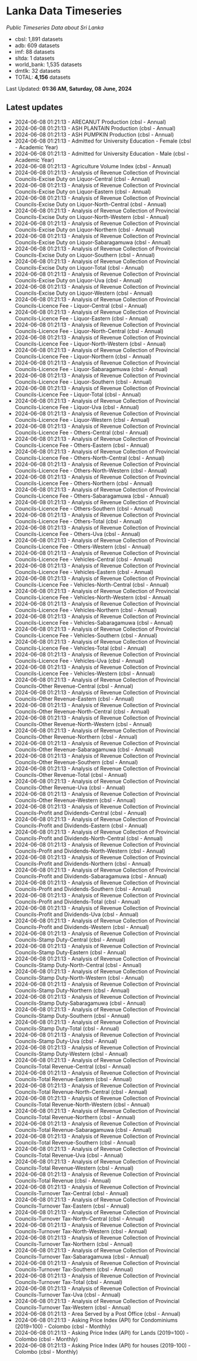 # Lanka Data Timeseries
*Public Timeseries Data about Sri Lanka*

* cbsl: 1,891 datasets
* adb: 609 datasets
* imf: 88 datasets
* sltda: 1 datasets
* world_bank: 1,535 datasets
* dmtlk: 32 datasets
* TOTAL: **4,156** datasets

Last Updated: **01:36 AM, Saturday, 08 June, 2024**

## Latest updates

* 2024-06-08 01:21:13 - ARECANUT Production (cbsl - Annual)
* 2024-06-08 01:21:13 - ASH PLANTAIN Production (cbsl - Annual)
* 2024-06-08 01:21:13 - ASH PUMPKIN Production (cbsl - Annual)
* 2024-06-08 01:21:13 - Admitted for University Education - Female (cbsl - Academic Year)
* 2024-06-08 01:21:13 - Admitted for University Education - Male (cbsl - Academic Year)
* 2024-06-08 01:21:13 - Agriculture Volume Index (cbsl - Annual)
* 2024-06-08 01:21:13 - Analysis of Revenue Collection of Provincial Councils-Excise Duty on Liquor-Central (cbsl - Annual)
* 2024-06-08 01:21:13 - Analysis of Revenue Collection of Provincial Councils-Excise Duty on Liquor-Eastern (cbsl - Annual)
* 2024-06-08 01:21:13 - Analysis of Revenue Collection of Provincial Councils-Excise Duty on Liquor-North-Central (cbsl - Annual)
* 2024-06-08 01:21:13 - Analysis of Revenue Collection of Provincial Councils-Excise Duty on Liquor-North-Western (cbsl - Annual)
* 2024-06-08 01:21:13 - Analysis of Revenue Collection of Provincial Councils-Excise Duty on Liquor-Northern (cbsl - Annual)
* 2024-06-08 01:21:13 - Analysis of Revenue Collection of Provincial Councils-Excise Duty on Liquor-Sabaragamuwa (cbsl - Annual)
* 2024-06-08 01:21:13 - Analysis of Revenue Collection of Provincial Councils-Excise Duty on Liquor-Southern (cbsl - Annual)
* 2024-06-08 01:21:13 - Analysis of Revenue Collection of Provincial Councils-Excise Duty on Liquor-Total (cbsl - Annual)
* 2024-06-08 01:21:13 - Analysis of Revenue Collection of Provincial Councils-Excise Duty on Liquor-Uva (cbsl - Annual)
* 2024-06-08 01:21:13 - Analysis of Revenue Collection of Provincial Councils-Excise Duty on Liquor-Western (cbsl - Annual)
* 2024-06-08 01:21:13 - Analysis of Revenue Collection of Provincial Councils-Licence Fee - Liquor-Central (cbsl - Annual)
* 2024-06-08 01:21:13 - Analysis of Revenue Collection of Provincial Councils-Licence Fee - Liquor-Eastern (cbsl - Annual)
* 2024-06-08 01:21:13 - Analysis of Revenue Collection of Provincial Councils-Licence Fee - Liquor-North-Central (cbsl - Annual)
* 2024-06-08 01:21:13 - Analysis of Revenue Collection of Provincial Councils-Licence Fee - Liquor-North-Western (cbsl - Annual)
* 2024-06-08 01:21:13 - Analysis of Revenue Collection of Provincial Councils-Licence Fee - Liquor-Northern (cbsl - Annual)
* 2024-06-08 01:21:13 - Analysis of Revenue Collection of Provincial Councils-Licence Fee - Liquor-Sabaragamuwa (cbsl - Annual)
* 2024-06-08 01:21:13 - Analysis of Revenue Collection of Provincial Councils-Licence Fee - Liquor-Southern (cbsl - Annual)
* 2024-06-08 01:21:13 - Analysis of Revenue Collection of Provincial Councils-Licence Fee - Liquor-Total (cbsl - Annual)
* 2024-06-08 01:21:13 - Analysis of Revenue Collection of Provincial Councils-Licence Fee - Liquor-Uva (cbsl - Annual)
* 2024-06-08 01:21:13 - Analysis of Revenue Collection of Provincial Councils-Licence Fee - Liquor-Western (cbsl - Annual)
* 2024-06-08 01:21:13 - Analysis of Revenue Collection of Provincial Councils-Licence Fee - Others-Central (cbsl - Annual)
* 2024-06-08 01:21:13 - Analysis of Revenue Collection of Provincial Councils-Licence Fee - Others-Eastern (cbsl - Annual)
* 2024-06-08 01:21:13 - Analysis of Revenue Collection of Provincial Councils-Licence Fee - Others-North-Central (cbsl - Annual)
* 2024-06-08 01:21:13 - Analysis of Revenue Collection of Provincial Councils-Licence Fee - Others-North-Western (cbsl - Annual)
* 2024-06-08 01:21:13 - Analysis of Revenue Collection of Provincial Councils-Licence Fee - Others-Northern (cbsl - Annual)
* 2024-06-08 01:21:13 - Analysis of Revenue Collection of Provincial Councils-Licence Fee - Others-Sabaragamuwa (cbsl - Annual)
* 2024-06-08 01:21:13 - Analysis of Revenue Collection of Provincial Councils-Licence Fee - Others-Southern (cbsl - Annual)
* 2024-06-08 01:21:13 - Analysis of Revenue Collection of Provincial Councils-Licence Fee - Others-Total (cbsl - Annual)
* 2024-06-08 01:21:13 - Analysis of Revenue Collection of Provincial Councils-Licence Fee - Others-Uva (cbsl - Annual)
* 2024-06-08 01:21:13 - Analysis of Revenue Collection of Provincial Councils-Licence Fee - Others-Western (cbsl - Annual)
* 2024-06-08 01:21:13 - Analysis of Revenue Collection of Provincial Councils-Licence Fee - Vehicles-Central (cbsl - Annual)
* 2024-06-08 01:21:13 - Analysis of Revenue Collection of Provincial Councils-Licence Fee - Vehicles-Eastern (cbsl - Annual)
* 2024-06-08 01:21:13 - Analysis of Revenue Collection of Provincial Councils-Licence Fee - Vehicles-North-Central (cbsl - Annual)
* 2024-06-08 01:21:13 - Analysis of Revenue Collection of Provincial Councils-Licence Fee - Vehicles-North-Western (cbsl - Annual)
* 2024-06-08 01:21:13 - Analysis of Revenue Collection of Provincial Councils-Licence Fee - Vehicles-Northern (cbsl - Annual)
* 2024-06-08 01:21:13 - Analysis of Revenue Collection of Provincial Councils-Licence Fee - Vehicles-Sabaragamuwa (cbsl - Annual)
* 2024-06-08 01:21:13 - Analysis of Revenue Collection of Provincial Councils-Licence Fee - Vehicles-Southern (cbsl - Annual)
* 2024-06-08 01:21:13 - Analysis of Revenue Collection of Provincial Councils-Licence Fee - Vehicles-Total (cbsl - Annual)
* 2024-06-08 01:21:13 - Analysis of Revenue Collection of Provincial Councils-Licence Fee - Vehicles-Uva (cbsl - Annual)
* 2024-06-08 01:21:13 - Analysis of Revenue Collection of Provincial Councils-Licence Fee - Vehicles-Western (cbsl - Annual)
* 2024-06-08 01:21:13 - Analysis of Revenue Collection of Provincial Councils-Other Revenue-Central (cbsl - Annual)
* 2024-06-08 01:21:13 - Analysis of Revenue Collection of Provincial Councils-Other Revenue-Eastern (cbsl - Annual)
* 2024-06-08 01:21:13 - Analysis of Revenue Collection of Provincial Councils-Other Revenue-North-Central (cbsl - Annual)
* 2024-06-08 01:21:13 - Analysis of Revenue Collection of Provincial Councils-Other Revenue-North-Western (cbsl - Annual)
* 2024-06-08 01:21:13 - Analysis of Revenue Collection of Provincial Councils-Other Revenue-Northern (cbsl - Annual)
* 2024-06-08 01:21:13 - Analysis of Revenue Collection of Provincial Councils-Other Revenue-Sabaragamuwa (cbsl - Annual)
* 2024-06-08 01:21:13 - Analysis of Revenue Collection of Provincial Councils-Other Revenue-Southern (cbsl - Annual)
* 2024-06-08 01:21:13 - Analysis of Revenue Collection of Provincial Councils-Other Revenue-Total (cbsl - Annual)
* 2024-06-08 01:21:13 - Analysis of Revenue Collection of Provincial Councils-Other Revenue-Uva (cbsl - Annual)
* 2024-06-08 01:21:13 - Analysis of Revenue Collection of Provincial Councils-Other Revenue-Western (cbsl - Annual)
* 2024-06-08 01:21:13 - Analysis of Revenue Collection of Provincial Councils-Profit and Dividends-Central (cbsl - Annual)
* 2024-06-08 01:21:13 - Analysis of Revenue Collection of Provincial Councils-Profit and Dividends-Eastern (cbsl - Annual)
* 2024-06-08 01:21:13 - Analysis of Revenue Collection of Provincial Councils-Profit and Dividends-North-Central (cbsl - Annual)
* 2024-06-08 01:21:13 - Analysis of Revenue Collection of Provincial Councils-Profit and Dividends-North-Western (cbsl - Annual)
* 2024-06-08 01:21:13 - Analysis of Revenue Collection of Provincial Councils-Profit and Dividends-Northern (cbsl - Annual)
* 2024-06-08 01:21:13 - Analysis of Revenue Collection of Provincial Councils-Profit and Dividends-Sabaragamuwa (cbsl - Annual)
* 2024-06-08 01:21:13 - Analysis of Revenue Collection of Provincial Councils-Profit and Dividends-Southern (cbsl - Annual)
* 2024-06-08 01:21:13 - Analysis of Revenue Collection of Provincial Councils-Profit and Dividends-Total (cbsl - Annual)
* 2024-06-08 01:21:13 - Analysis of Revenue Collection of Provincial Councils-Profit and Dividends-Uva (cbsl - Annual)
* 2024-06-08 01:21:13 - Analysis of Revenue Collection of Provincial Councils-Profit and Dividends-Western (cbsl - Annual)
* 2024-06-08 01:21:13 - Analysis of Revenue Collection of Provincial Councils-Stamp Duty-Central (cbsl - Annual)
* 2024-06-08 01:21:13 - Analysis of Revenue Collection of Provincial Councils-Stamp Duty-Eastern (cbsl - Annual)
* 2024-06-08 01:21:13 - Analysis of Revenue Collection of Provincial Councils-Stamp Duty-North-Central (cbsl - Annual)
* 2024-06-08 01:21:13 - Analysis of Revenue Collection of Provincial Councils-Stamp Duty-North-Western (cbsl - Annual)
* 2024-06-08 01:21:13 - Analysis of Revenue Collection of Provincial Councils-Stamp Duty-Northern (cbsl - Annual)
* 2024-06-08 01:21:13 - Analysis of Revenue Collection of Provincial Councils-Stamp Duty-Sabaragamuwa (cbsl - Annual)
* 2024-06-08 01:21:13 - Analysis of Revenue Collection of Provincial Councils-Stamp Duty-Southern (cbsl - Annual)
* 2024-06-08 01:21:13 - Analysis of Revenue Collection of Provincial Councils-Stamp Duty-Total (cbsl - Annual)
* 2024-06-08 01:21:13 - Analysis of Revenue Collection of Provincial Councils-Stamp Duty-Uva (cbsl - Annual)
* 2024-06-08 01:21:13 - Analysis of Revenue Collection of Provincial Councils-Stamp Duty-Western (cbsl - Annual)
* 2024-06-08 01:21:13 - Analysis of Revenue Collection of Provincial Councils-Total Revenue-Central (cbsl - Annual)
* 2024-06-08 01:21:13 - Analysis of Revenue Collection of Provincial Councils-Total Revenue-Eastern (cbsl - Annual)
* 2024-06-08 01:21:13 - Analysis of Revenue Collection of Provincial Councils-Total Revenue-North-Central (cbsl - Annual)
* 2024-06-08 01:21:13 - Analysis of Revenue Collection of Provincial Councils-Total Revenue-North-Western (cbsl - Annual)
* 2024-06-08 01:21:13 - Analysis of Revenue Collection of Provincial Councils-Total Revenue-Northern (cbsl - Annual)
* 2024-06-08 01:21:13 - Analysis of Revenue Collection of Provincial Councils-Total Revenue-Sabaragamuwa (cbsl - Annual)
* 2024-06-08 01:21:13 - Analysis of Revenue Collection of Provincial Councils-Total Revenue-Southern (cbsl - Annual)
* 2024-06-08 01:21:13 - Analysis of Revenue Collection of Provincial Councils-Total Revenue-Uva (cbsl - Annual)
* 2024-06-08 01:21:13 - Analysis of Revenue Collection of Provincial Councils-Total Revenue-Western (cbsl - Annual)
* 2024-06-08 01:21:13 - Analysis of Revenue Collection of Provincial Councils-Total Revenue (cbsl - Annual)
* 2024-06-08 01:21:13 - Analysis of Revenue Collection of Provincial Councils-Turnover Tax-Central (cbsl - Annual)
* 2024-06-08 01:21:13 - Analysis of Revenue Collection of Provincial Councils-Turnover Tax-Eastern (cbsl - Annual)
* 2024-06-08 01:21:13 - Analysis of Revenue Collection of Provincial Councils-Turnover Tax-North-Central (cbsl - Annual)
* 2024-06-08 01:21:13 - Analysis of Revenue Collection of Provincial Councils-Turnover Tax-North-Western (cbsl - Annual)
* 2024-06-08 01:21:13 - Analysis of Revenue Collection of Provincial Councils-Turnover Tax-Northern (cbsl - Annual)
* 2024-06-08 01:21:13 - Analysis of Revenue Collection of Provincial Councils-Turnover Tax-Sabaragamuwa (cbsl - Annual)
* 2024-06-08 01:21:13 - Analysis of Revenue Collection of Provincial Councils-Turnover Tax-Southern (cbsl - Annual)
* 2024-06-08 01:21:13 - Analysis of Revenue Collection of Provincial Councils-Turnover Tax-Total (cbsl - Annual)
* 2024-06-08 01:21:13 - Analysis of Revenue Collection of Provincial Councils-Turnover Tax-Uva (cbsl - Annual)
* 2024-06-08 01:21:13 - Analysis of Revenue Collection of Provincial Councils-Turnover Tax-Western (cbsl - Annual)
* 2024-06-08 01:21:13 - Area Served by a Post Office (cbsl - Annual)
* 2024-06-08 01:21:13 - Asking Price Index (API) for Condominiums (2019=100) - Colombo (cbsl - Monthly)
* 2024-06-08 01:21:13 - Asking Price Index (API) for Lands (2019=100) - Colombo (cbsl - Monthly)
* 2024-06-08 01:21:13 - Asking Price Index (API) for houses (2019-100) - Colombo (cbsl - Monthly)